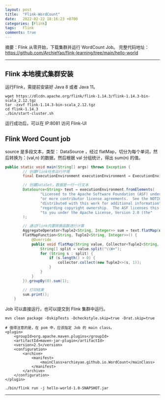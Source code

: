 ```yaml
---
layout: post
title:  "Flink-WordCount"
date:   2022-02-22 18:16:23 +0700
categories: [Flink]
tags:   Flink
comments: true
---
```


摘要：Flink 从零开始，下载集群并运行 WordCount Job。 完整代码地址： <https://github.com/ArchieYao/flink-learning/tree/main/hello-world>

------

## Flink 本地模式集群安装

运行Flink，需提前安装好 Java 8 或者 Java 11。

``` shell
wget https://dlcdn.apache.org/flink/flink-1.14.3/flink-1.14.3-bin-scala_2.12.tgz
tar -zxvf flink-1.14.3-bin-scala_2.12.tgz
cd flink-1.14.3
./bin/start-cluster.sh
```

运行成功后，可以在 IP:8081 访问 Flink-UI

## Flink Word Count job

source 是多段文本，类型： DataSource<String> ，经过 flatMap，切分为每个单词，然后转换为：(val,n) 的数据，然后根据 val 分组统计，得出 sum(n) 的值。

``` java
public static void main(String[] args) throws Exception {
        // 创建Flink任务运行环境
        final ExecutionEnvironment executionEnvironment = ExecutionEnvironment.getExecutionEnvironment();

        // 创建DataSet，数据是一行一行文本
        DataSource<String> text = executionEnvironment.fromElements(
                "Licensed to the Apache Software Foundation (ASF) under one",
                "or more contributor license agreements.  See the NOTICE file",
                "distributed with this work for additional information",
                "regarding copyright ownership.  The ASF licenses this file",
                "to you under the Apache License, Version 2.0 (the"
        );

        // 通过Flink内置转换函数进行计算
        AggregateOperator<Tuple2<String, Integer>> sum = text.flatMap(new 
		FlatMapFunction<String, Tuple2<String, Integer>>() {
            @Override
            public void flatMap(String value, Collector<Tuple2<String, Integer>> collector) throws Exception {
                String[] split = value.split("\\W+");
                for (String s : split) {
                    if (s.length() > 0) {
                        collector.collect(new Tuple2<>(s, 1));
                    }
                }
            }
        }).groupBy(0).sum(1);

        // 打印结果
        sum.print();
    }
```

Job 可以直接运行，也可以提交到 Flink 集群中运行。

``` shell
mvn clean package -DskipTests -Dcheckstyle.skip=true -Drat.skip=true

# 值得注意的是，在 pom 中，应该指定 Job 的 main class。
<plugin>
    <groupId>org.apache.maven.plugins</groupId>
    <artifactId>maven-jar-plugin</artifactId>
    <version>2.5</version>
    <configuration>
        <archive>
            <manifest>
                <mainClass>archieyao.github.io.WordCount</mainClass>
            </manifest>
        </archive>
    </configuration>
</plugin>

./bin/flink run -j hello-world-1.0-SNAPSHOT.jar
```


------
